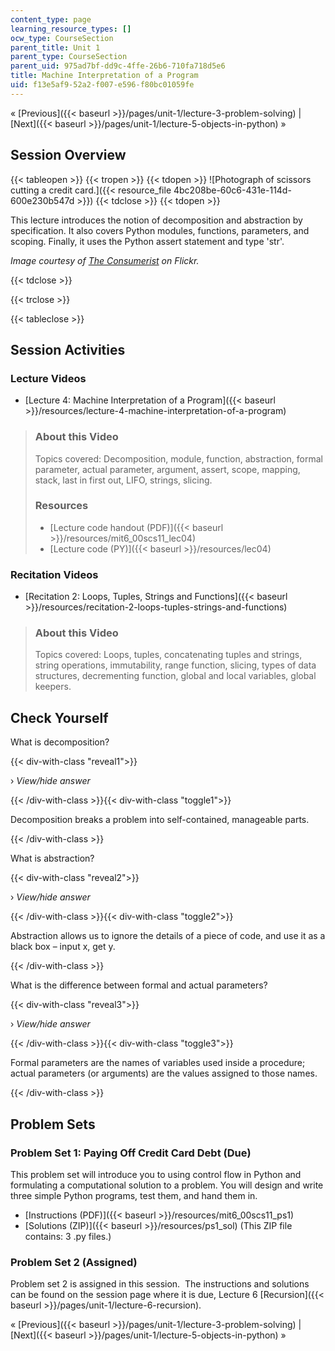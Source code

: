 ```yaml
---
content_type: page
learning_resource_types: []
ocw_type: CourseSection
parent_title: Unit 1
parent_type: CourseSection
parent_uid: 975ad7bf-dd9c-4ffe-26b6-710fa718d5e6
title: Machine Interpretation of a Program
uid: f13e5af9-52a2-f007-e596-f80bc01059fe
---
```


« [Previous]({{< baseurl >}}/pages/unit-1/lecture-3-problem-solving) | [Next]({{< baseurl >}}/pages/unit-1/lecture-5-objects-in-python) »

Session Overview
----------------

{{< tableopen >}}
{{< tropen >}}
{{< tdopen >}}
![Photograph of scissors cutting a credit card.]({{< resource_file 4bc208be-60c6-431e-114d-600e230b547d >}})
{{< tdclose >}}
{{< tdopen >}}


This lecture introduces the notion of decomposition and abstraction by specification. It also covers Python modules, functions, parameters, and scoping. Finally, it uses the Python assert statement and type 'str'.

_Image courtesy of [The Consumerist](http://www.flickr.com/photos/consumerist/4406234952/) on Flickr._


{{< tdclose >}}

{{< trclose >}}

{{< tableclose >}}

Session Activities
------------------

### Lecture Videos

*   [Lecture 4: Machine Interpretation of a Program]({{< baseurl >}}/resources/lecture-4-machine-interpretation-of-a-program)

> ### About this Video
> 
> Topics covered: Decomposition, module, function, abstraction, formal parameter, actual parameter, argument, assert, scope, mapping, stack, last in first out, LIFO, strings, slicing.
> 
> ### Resources
> 
> *   [Lecture code handout (PDF)]({{< baseurl >}}/resources/mit6_00scs11_lec04)
> *   [Lecture code (PY)]({{< baseurl >}}/resources/lec04)

### Recitation Videos

*   [Recitation 2: Loops, Tuples, Strings and Functions]({{< baseurl >}}/resources/recitation-2-loops-tuples-strings-and-functions)

> ### About this Video
> 
> Topics covered: Loops, tuples, concatenating tuples and strings, string operations, immutability, range function, slicing, types of data structures, decrementing function, global and local variables, global keepers.

Check Yourself
--------------

What is decomposition?

{{< div-with-class "reveal1">}}

› _View/hide answer_

{{< /div-with-class >}}{{< div-with-class "toggle1">}}

Decomposition breaks a problem into self-contained, manageable parts.

{{< /div-with-class >}}

What is abstraction?

{{< div-with-class "reveal2">}}

› _View/hide answer_

{{< /div-with-class >}}{{< div-with-class "toggle2">}}

Abstraction allows us to ignore the details of a piece of code, and use it as a black box – input x, get y.

{{< /div-with-class >}}

What is the difference between formal and actual parameters?

{{< div-with-class "reveal3">}}

› _View/hide answer_

{{< /div-with-class >}}{{< div-with-class "toggle3">}}

Formal parameters are the names of variables used inside a procedure; actual parameters (or arguments) are the values assigned to those names.

{{< /div-with-class >}}

Problem Sets
------------

### Problem Set 1: Paying Off Credit Card Debt (Due)

This problem set will introduce you to using control flow in Python and formulating a computational solution to a problem. You will design and write three simple Python programs, test them, and hand them in.

*   [Instructions (PDF)]({{< baseurl >}}/resources/mit6_00scs11_ps1)
*   [Solutions (ZIP)]({{< baseurl >}}/resources/ps1_sol) (This ZIP file contains: 3 .py files.)

### Problem Set 2 (Assigned)

Problem set 2 is assigned in this session.  The instructions and solutions can be found on the session page where it is due, Lecture 6 [Recursion]({{< baseurl >}}/pages/unit-1/lecture-6-recursion).

« [Previous]({{< baseurl >}}/pages/unit-1/lecture-3-problem-solving) | [Next]({{< baseurl >}}/pages/unit-1/lecture-5-objects-in-python) »
